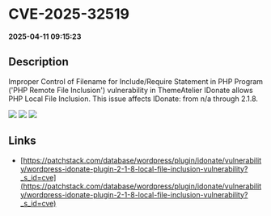 # CVE-2025-32519

**2025-04-11 09:15:23**

## Description
Improper Control of Filename for Include/Require Statement in PHP Program ('PHP Remote File Inclusion') vulnerability in ThemeAtelier IDonate allows PHP Local File Inclusion. This issue affects IDonate: from n/a through 2.1.8.

![](https://img.shields.io/static/v1?label=Score&message=8.1&color=red)
![](https://img.shields.io/static/v1?label=Severity&message=HIGH&color=red)
![](https://img.shields.io/static/v1?label=CWE&message=RFI&color=green)

## Links
- [https://patchstack.com/database/wordpress/plugin/idonate/vulnerability/wordpress-idonate-plugin-2-1-8-local-file-inclusion-vulnerability?_s_id=cve](https://patchstack.com/database/wordpress/plugin/idonate/vulnerability/wordpress-idonate-plugin-2-1-8-local-file-inclusion-vulnerability?_s_id=cve)
